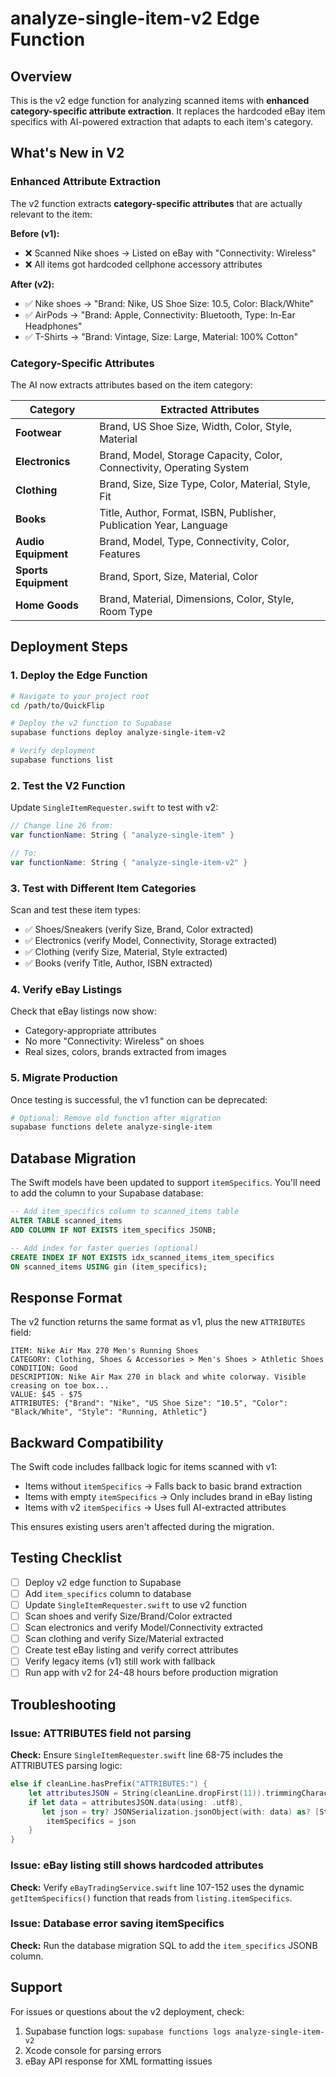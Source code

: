 # analyze-single-item-v2 Edge Function

## Overview

This is the v2 edge function for analyzing scanned items with **enhanced category-specific attribute extraction**. It replaces the hardcoded eBay item specifics with AI-powered extraction that adapts to each item's category.

## What's New in V2

### Enhanced Attribute Extraction

The v2 function extracts **category-specific attributes** that are actually relevant to the item:

**Before (v1):**
- ❌ Scanned Nike shoes → Listed on eBay with "Connectivity: Wireless"
- ❌ All items got hardcoded cellphone accessory attributes

**After (v2):**
- ✅ Nike shoes → "Brand: Nike, US Shoe Size: 10.5, Color: Black/White"
- ✅ AirPods → "Brand: Apple, Connectivity: Bluetooth, Type: In-Ear Headphones"
- ✅ T-Shirts → "Brand: Vintage, Size: Large, Material: 100% Cotton"

### Category-Specific Attributes

The AI now extracts attributes based on the item category:

| Category | Extracted Attributes |
|----------|---------------------|
| **Footwear** | Brand, US Shoe Size, Width, Color, Style, Material |
| **Electronics** | Brand, Model, Storage Capacity, Color, Connectivity, Operating System |
| **Clothing** | Brand, Size, Size Type, Color, Material, Style, Fit |
| **Books** | Title, Author, Format, ISBN, Publisher, Publication Year, Language |
| **Audio Equipment** | Brand, Model, Type, Connectivity, Color, Features |
| **Sports Equipment** | Brand, Sport, Size, Material, Color |
| **Home Goods** | Brand, Material, Dimensions, Color, Style, Room Type |

## Deployment Steps

### 1. Deploy the Edge Function

```bash
# Navigate to your project root
cd /path/to/QuickFlip

# Deploy the v2 function to Supabase
supabase functions deploy analyze-single-item-v2

# Verify deployment
supabase functions list
```

### 2. Test the V2 Function

Update `SingleItemRequester.swift` to test with v2:

```swift
// Change line 26 from:
var functionName: String { "analyze-single-item" }

// To:
var functionName: String { "analyze-single-item-v2" }
```

### 3. Test with Different Item Categories

Scan and test these item types:
- ✅ Shoes/Sneakers (verify Size, Brand, Color extracted)
- ✅ Electronics (verify Model, Connectivity, Storage extracted)
- ✅ Clothing (verify Size, Material, Style extracted)
- ✅ Books (verify Title, Author, ISBN extracted)

### 4. Verify eBay Listings

Check that eBay listings now show:
- Category-appropriate attributes
- No more "Connectivity: Wireless" on shoes
- Real sizes, colors, brands extracted from images

### 5. Migrate Production

Once testing is successful, the v1 function can be deprecated:

```bash
# Optional: Remove old function after migration
supabase functions delete analyze-single-item
```

## Database Migration

The Swift models have been updated to support `itemSpecifics`. You'll need to add the column to your Supabase database:

```sql
-- Add item_specifics column to scanned_items table
ALTER TABLE scanned_items
ADD COLUMN IF NOT EXISTS item_specifics JSONB;

-- Add index for faster queries (optional)
CREATE INDEX IF NOT EXISTS idx_scanned_items_item_specifics
ON scanned_items USING gin (item_specifics);
```

## Response Format

The v2 function returns the same format as v1, plus the new `ATTRIBUTES` field:

```
ITEM: Nike Air Max 270 Men's Running Shoes
CATEGORY: Clothing, Shoes & Accessories > Men's Shoes > Athletic Shoes
CONDITION: Good
DESCRIPTION: Nike Air Max 270 in black and white colorway. Visible creasing on toe box...
VALUE: $45 - $75
ATTRIBUTES: {"Brand": "Nike", "US Shoe Size": "10.5", "Color": "Black/White", "Style": "Running, Athletic"}
```

## Backward Compatibility

The Swift code includes fallback logic for items scanned with v1:

- Items without `itemSpecifics` → Falls back to basic brand extraction
- Items with empty `itemSpecifics` → Only includes brand in eBay listing
- Items with v2 `itemSpecifics` → Uses full AI-extracted attributes

This ensures existing users aren't affected during the migration.

## Testing Checklist

- [ ] Deploy v2 edge function to Supabase
- [ ] Add `item_specifics` column to database
- [ ] Update `SingleItemRequester.swift` to use v2 function
- [ ] Scan shoes and verify Size/Brand/Color extracted
- [ ] Scan electronics and verify Model/Connectivity extracted
- [ ] Scan clothing and verify Size/Material extracted
- [ ] Create test eBay listing and verify correct attributes
- [ ] Verify legacy items (v1) still work with fallback
- [ ] Run app with v2 for 24-48 hours before production migration

## Troubleshooting

### Issue: ATTRIBUTES field not parsing

**Check:** Ensure `SingleItemRequester.swift` line 68-75 includes the ATTRIBUTES parsing logic:

```swift
else if cleanLine.hasPrefix("ATTRIBUTES:") {
    let attributesJSON = String(cleanLine.dropFirst(11)).trimmingCharacters(in: .whitespacesAndNewlines)
    if let data = attributesJSON.data(using: .utf8),
       let json = try? JSONSerialization.jsonObject(with: data) as? [String: String] {
        itemSpecifics = json
    }
}
```

### Issue: eBay listing still shows hardcoded attributes

**Check:** Verify `eBayTradingService.swift` line 107-152 uses the dynamic `getItemSpecifics()` function that reads from `listing.itemSpecifics`.

### Issue: Database error saving itemSpecifics

**Check:** Run the database migration SQL to add the `item_specifics` JSONB column.

## Support

For issues or questions about the v2 deployment, check:
1. Supabase function logs: `supabase functions logs analyze-single-item-v2`
2. Xcode console for parsing errors
3. eBay API response for XML formatting issues
